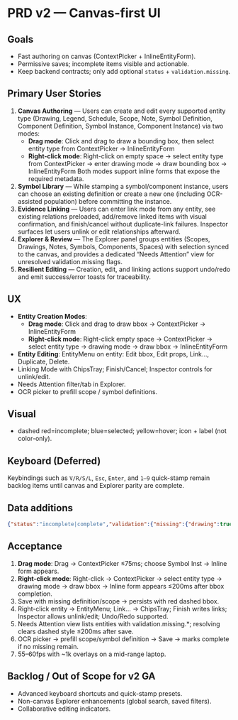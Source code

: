 # PRD v2 — Canvas-first UI

## Goals
- Fast authoring on canvas (ContextPicker + InlineEntityForm).
- Permissive saves; incomplete items visible and actionable.
- Keep backend contracts; only add optional `status` + `validation.missing`.

## Primary User Stories
1. **Canvas Authoring** — Users can create and edit every supported entity type (Drawing, Legend, Schedule, Scope, Note, Symbol Definition, Component Definition, Symbol Instance, Component Instance) via two modes:
   - **Drag mode**: Click and drag to draw a bounding box, then select entity type from ContextPicker → InlineEntityForm
   - **Right-click mode**: Right-click on empty space → select entity type from ContextPicker → enter drawing mode → draw bounding box → InlineEntityForm
   Both modes support inline forms that expose the required metadata.
2. **Symbol Library** — While stamping a symbol/component instance, users can choose an existing definition or create a new one (including OCR-assisted population) before committing the instance.
3. **Evidence Linking** — Users can enter link mode from any entity, see existing relations preloaded, add/remove linked items with visual confirmation, and finish/cancel without duplicate-link failures. Inspector surfaces let users unlink or edit relationships afterward.
4. **Explorer & Review** — The Explorer panel groups entities (Scopes, Drawings, Notes, Symbols, Components, Spaces) with selection synced to the canvas, and provides a dedicated “Needs Attention” view for unresolved validation.missing flags.
5. **Resilient Editing** — Creation, edit, and linking actions support undo/redo and emit success/error toasts for traceability.

## UX
- **Entity Creation Modes**:
  - **Drag mode**: Click and drag to draw bbox → ContextPicker → InlineEntityForm
  - **Right-click mode**: Right-click empty space → ContextPicker → select entity type → drawing mode → draw bbox → InlineEntityForm
- **Entity Editing**: EntityMenu on entity: Edit bbox, Edit props, Link…, Duplicate, Delete.
- Linking Mode with ChipsTray; Finish/Cancel; Inspector controls for unlink/edit.
- Needs Attention filter/tab in Explorer.
- OCR picker to prefill scope / symbol definitions.

## Visual
- dashed red=incomplete; blue=selected; yellow=hover; icon + label (not color-only).

## Keyboard (Deferred)
Keybindings such as `V/R/S/L`, `Esc`, `Enter`, and `1–9` quick-stamp remain backlog items until canvas and Explorer parity are complete.

## Data additions
```json
{"status":"incomplete|complete","validation":{"missing":{"drawing":true,"definition":true,"scope":true}}}
````

## Acceptance

1. **Drag mode**: Drag → ContextPicker ≤75ms; choose Symbol Inst → Inline form appears.
2. **Right-click mode**: Right-click → ContextPicker → select entity type → drawing mode → draw bbox → Inline form appears ≤200ms after bbox completion.
3. Save with missing definition/scope → persists with red dashed bbox.
4. Right-click entity → EntityMenu; Link… → ChipsTray; Finish writes links; Inspector allows unlink/edit; Undo/Redo supported.
5. Needs Attention view lists entities with validation.missing.*; resolving clears dashed style ≤200ms after save.
6. OCR picker → prefill scope/symbol definition → Save → marks complete if no missing remain.
7. 55–60fps with \~1k overlays on a mid-range laptop.

## Backlog / Out of Scope for v2 GA
- Advanced keyboard shortcuts and quick-stamp presets.
- Non-canvas Explorer enhancements (global search, saved filters).
- Collaborative editing indicators.

